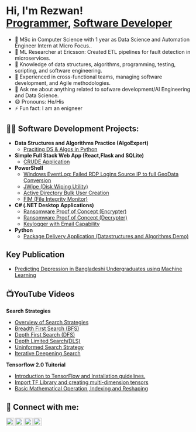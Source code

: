 <h1>Hi, I'm Rezwan! <br/><a href="https://github.com/RezwanHassanKhan">Programmer</a>, <a href="https://www.linkedin.com/in/mdrezwankhan">Software Developer</a></h1>


- 🔭 MSc in Computer Science with 1 year as Data Science and Automation Engineer Intern at Micro Focus.. 
- 🌱 ML Researcher at Ericsson: Created ETL pipelines for fault detection in microservices.
- 👯 Knowledge of data structures, algorithms, programming, testing, scripting, and software engineering.
- 🤔 Experienced in cross-functional teams, managing software development, and Agile methodologies.
- 💬 Ask me about anything related to sofware development/AI Engineering and Data Science. 
- 😄 Pronouns: He/His
- ⚡ Fun fact: I am an enigneer

<h2>👨‍💻 Software Development Projects:</h2>

- <b>Data Structures and Algorithms Practice (AlgoExpert)</b>
  - [Praciting DS & Algos in Python](https://github.com/RezwanHassanKhan/python_Problem_Solving_algoExpert)
- <b>Simple Full Stack Web App (React,Flask and SQLite)</b>
  - [CRUDE Application](https://github.com/RezwanHassanKhan/FullStackAppWithFlaskandReact)
- <b>PowerShell</b>
  - [Windows EventLog: Failed RDP Logins Source IP to full GeoData Conversion](https://github.com/joshmadakor1/Sentinel-Lab)
  - [JWipe (Disk Wiping Utility)](https://github.com/joshmadakor1/Jwipe.PowerShell)
  - [Active Directory Bulk User Creation](https://github.com/joshmadakor1/AD_PS)
  - [FIM (File Integrity Monitor)](https://github.com/joshmadakor1/PowerShell-Integrity-FIM)
- <b>C# (.NET Desktop Applications)</b>
  - [Ransomware Proof of Concept (Encrypter)](https://github.com/joshmadakor1/EncrypterPOC)
  - [Ransomware Proof of Concept (Decrypter)](https://github.com/joshmadakor1/DecrypterPOC)
  - [Keylogger with Email Capability](https://github.com/joshmadakor1/Key-Logger-With-Email)
- <b>Python</b>
  - [Package Delivery Application (Datastructures and Algorithms Demo)](https://github.com/joshmadakor1/Package-Delivery-Pathfinding-Algorithm)

<h2>Key Publication</h2>

- [Predicting Depression in Bangladeshi Undergraduates using Machine Learning](https://ieeexplore.ieee.org/document/8971369)


<h2>📺YouTube Videos</h2>
<b>Search Strategies</b>

- [Overview of Search Strategies](https://youtu.be/Ti5YKXnKivw)
- [Breadth First Search (BFS)](https://youtu.be/j6bV7RZJ8w0)
- [Depth First Search (DFS)](https://youtu.be/uplrJzQYmyo)
- [Depth Limited Search(DLS)](https://youtu.be/O51nUWJfvDc)
- [Uninformed Search Strategy](https://youtu.be/BNV6jt8B_vM)
- [Iterative Deepening Search](https://youtu.be/98aYV_SqDsI)

<b>Tensorflow 2.0 Tuitorial </b>
- [Introduction to TensorFlow and Installation guidelines.](https://youtu.be/GFASR30hk2o)
- [Import TF Library and creating multi-dimension tensors](https://youtu.be/a13P_zMcGy8)
- [Basic Mathematical Operation ,Indexing and Reshaping](https://youtu.be/WI1HLScpsck)
  

<h2> 🤳 Connect with me:</h2>

[<img align="left" alt="JoshMadakor | YouTube" width="22px" src="https://cdn.jsdelivr.net/npm/simple-icons@v3/icons/youtube.svg" />][youtube]
[<img align="left" alt="JoshMadakor | Twitter" width="22px" src="https://cdn.jsdelivr.net/npm/simple-icons@v3/icons/twitter.svg" />][twitter]
[<img align="left" alt="JoshMadakor | LinkedIn" width="22px" src="https://cdn.jsdelivr.net/npm/simple-icons@v3/icons/linkedin.svg" />][linkedin]
[<img align="left" alt="JoshMadakor | Instagram" width="22px" src="https://cdn.jsdelivr.net/npm/simple-icons@v3/icons/instagram.svg" />][instagram]

[twitter]: https://twitter.com/joshmadakor
[youtube]: https://www.youtube.com/c/joshmadakor
[instagram]: https://www.instagram.com/joshmadakor/
[linkedin]: https://linkedin.com/in/joshmadakor

<!--
**joshmadakor1/joshmadakor1** is a ✨ _special_ ✨ repository because its `README.md` (this file) appears on your GitHub profile.

